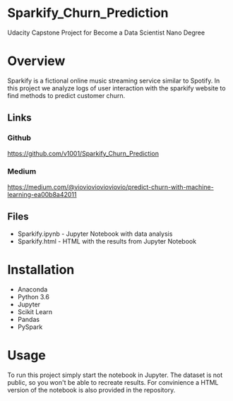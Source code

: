 # Sparkify_Churn_Prediction
Udacity Capstone Project for Become a Data Scientist Nano Degree

# Overview
Sparkify is a fictional online music streaming service similar to Spotify. In this project we analyze logs of user interaction with the sparkify website to find methods to predict customer churn.

## Links
### Github
https://github.com/v1001/Sparkify_Churn_Prediction
### Medium
https://medium.com/@viovioviovioviovio/predict-churn-with-machine-learning-ea00b8a42011

## Files
* Sparkify.ipynb - Jupyter Notebook with data analysis
* Sparkify.html - HTML with the results from Jupyter Notebook


# Installation
* Anaconda
* Python 3.6
* Jupyter
* Scikit Learn
* Pandas
* PySpark

# Usage
To run this project simply start the notebook in Jupyter. The dataset is not public, so you won't be able to recreate results. For convinience a HTML version of the notebook is also provided in the repository.
